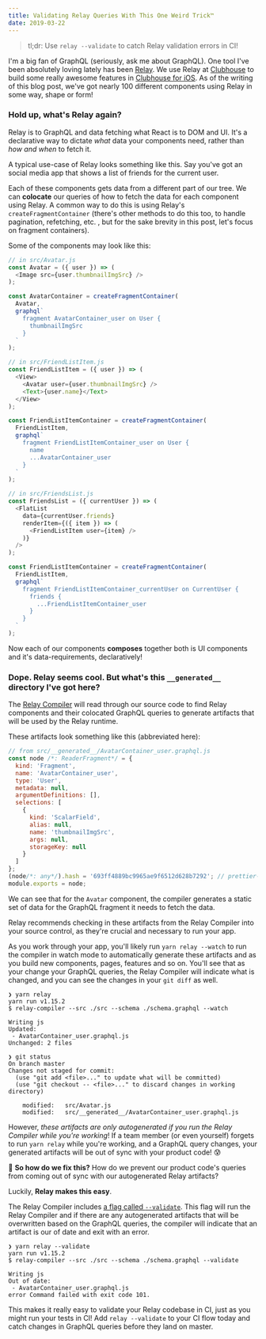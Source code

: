 ```yaml
---
title: Validating Relay Queries With This One Weird Trick™
date: 2019-03-22
---
```


> tl;dr: Use `relay --validate` to catch Relay validation
> errors in CI!

I'm a big fan of GraphQL (seriously, ask me about GraphQL).
One tool I've been absolutely loving lately has been
[Relay](https://facebook.github.io/relay/). We use Relay at
[Clubhouse](https://clubhouse.io) to build some really
awesome features in
[Clubhouse for iOS](https://itunes.apple.com/us/app/clubhouse/id1193784808?mt=8).
As of the writing of this blog post, we've got nearly 100
different components using Relay in some way, shape or form!

### Hold up, what's Relay again?

Relay is to GraphQL and data fetching what React is to DOM
and UI. It's a declarative way to dictate _what_ data your
components need, rather than _how and when_ to fetch it.

A typical use-case of Relay looks something like this. Say
you've got an social media app that shows a list of friends
for the current user.

Each of these components gets data from a different part of
our tree. We can **colocate** our queries of how to fetch
the data for each component using Relay. A common way to do
this is using Relay's `createFragmentContainer` (there's
other methods to do this too, to handle pagination,
refetching, etc. , but for the sake brevity in this post,
let's focus on fragment containers).

Some of the components may look like this:

```js
// in src/Avatar.js
const Avatar = ({ user }) => (
  <Image src={user.thumbnailImgSrc} />
);

const AvatarContainer = createFragmentContainer(
  Avatar,
  graphql`
    fragment AvatarContainer_user on User {
      thumbnailImgSrc
    }
  `
);

// in src/FriendListItem.js
const FriendListItem = ({ user }) => (
  <View>
    <Avatar user={user.thumbnailImgSrc} />
    <Text>{user.name}</Text>
  </View>
);

const FriendListItemContainer = createFragmentContainer(
  FriendListItem,
  graphql`
    fragment FriendListItemContainer_user on User {
      name
      ...AvatarContainer_user
    }
  `
);

// in src/FriendsList.js
const FriendsList = ({ currentUser }) => (
  <FlatList
    data={currentUser.friends}
    renderItem={({ item }) => (
      <FriendListItem user={item} />
    )}
  />
);

const FriendListItemContainer = createFragmentContainer(
  FriendListItem,
  graphql`
    fragment FriendListItemContainer_currentUser on CurrentUser {
      friends {
        ...FriendListItemContainer_user
      }
    }
  `
);
```

Now each of our components **composes** together both is UI
components and it's data-requirements, declaratively!

### Dope. Relay seems cool. But what's this `__generated__` directory I've got here?

The
[Relay Compiler](https://facebook.github.io/relay/docs/en/compiler-architecture.html)
will read through our source code to find Relay components
and their colocated GraphQL queries to generate artifacts
that will be used by the Relay runtime.

These artifacts look something like this (abbreviated here):

```js
// from src/__generated__/AvatarContainer_user.graphql.js
const node /*: ReaderFragment*/ = {
  kind: 'Fragment',
  name: 'AvatarContainer_user',
  type: 'User',
  metadata: null,
  argumentDefinitions: [],
  selections: [
    {
      kind: 'ScalarField',
      alias: null,
      name: 'thumbnailImgSrc',
      args: null,
      storageKey: null
    }
  ]
};
(node/*: any*/).hash = '693ff4889bc9965ae9f6512d628b7292'; // prettier-ignore
module.exports = node;
```

We can see that for the `Avatar` component, the compiler
generates a static set of data for the GraphQL fragment it
needs to fetch the data.

Relay recommends checking in these artifacts from the Relay
Compiler into your source control, as they're crucial and
necessary to run your app.

As you work through your app, you'll likely run
`yarn relay --watch` to run the compiler in watch mode to
automatically generate these artifacts and as you build new
components, pages, features and so on. You'll see that as
your change your GraphQL queries, the Relay Compiler will
indicate what is changed, and you can see the changes in
your `git diff` as well.

```shell
❯ yarn relay
yarn run v1.15.2
$ relay-compiler --src ./src --schema ./schema.graphql --watch

Writing js
Updated:
 - AvatarContainer_user.graphql.js
Unchanged: 2 files

❯ git status
On branch master
Changes not staged for commit:
  (use "git add <file>..." to update what will be committed)
  (use "git checkout -- <file>..." to discard changes in working directory)

	modified:   src/Avatar.js
	modified:   src/__generated__/AvatarContainer_user.graphql.js
```

However, _these artifacts are only autogenerated if you run
the Relay Compiler while you're working_! If a team member
(or even yourself) forgets to run `yarn relay` while you're
working, and a GraphQL query changes, your generated
artifacts will be out of sync with your product code! 😰

🤔 **So how do we fix this?** How do we prevent our product
code's queries from coming out of sync with our
autogenerated Relay artifacts?

Luckily, **Relay makes this easy**.

The Relay Compiler includes
[a flag called `--validate`](https://github.com/facebook/relay/blob/0ec46fd8c52bd2f4128a55dae5d59cf8ecb5d633/packages/relay-compiler/bin/RelayCompilerBin.js#L76-L81).
This flag will run the Relay Compiler and if there are any
autogenerated artifacts that will be overwritten based on
the GraphQL queries, the compiler will indicate that an
artifact is our of date and exit with an error.

```shell
❯ yarn relay --validate
yarn run v1.15.2
$ relay-compiler --src ./src --schema ./schema.graphql --validate

Writing js
Out of date:
 - AvatarContainer_user.graphql.js
error Command failed with exit code 101.
```

This makes it really easy to validate your Relay codebase in
CI, just as you might run your tests in CI! Add
`relay --validate` to your CI flow today and catch changes
in GraphQL queries before they land on master.
